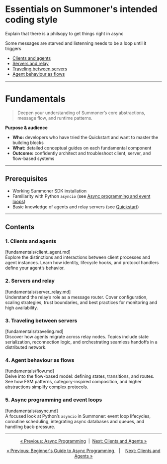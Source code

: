 # Essentials on Summoner's intended coding style


Explain that there is a philsopy to get things right in async

Some messages are starved and listenning needs to be a loop until it triggers

- [Clients and agents](client_agent.md)
- [Servers and relay](server_relay.md) 
- [Traveling between servers](traveling.md)
- [Agent behaviour as flows](flow.md) 

---------

# Fundamentals

> Deepen your understanding of Summoner’s core abstractions, message flow, and runtime patterns.

**Purpose & audience**  
- **Who:** developers who have tried the Quickstart and want to master the building blocks  
- **What:** detailed conceptual guides on each fundamental component  
- **Outcome:** confidently architect and troubleshoot client, server, and flow-based systems

---

## Prerequisites

- Working Summoner SDK installation  
- Familiarity with Python `asyncio` (see [Async programming and event loops](async.md))  
- Basic knowledge of agents and relay servers (see [Quickstart](../getting_started/quickstart/index.md))

---

## Contents

### 1. Clients and agents  
[fundamentals/client_agent.md]  
Explore the distinctions and interactions between client processes and agent instances. Learn how identity, lifecycle hooks, and protocol handlers define your agent’s behavior.

### 2. Servers and relay  
[fundamentals/server_relay.md]  
Understand the relay’s role as a message router. Cover configuration, scaling strategies, trust boundaries, and best practices for monitoring and high availability.

### 3. Traveling between servers  
[fundamentals/traveling.md]  
Discover how agents migrate across relay nodes. Topics include state serialization, reconnection logic, and orchestrating seamless handoffs in a distributed network.

### 4. Agent behaviour as flows  
[fundamentals/flow.md]  
Delve into the flow-based model: defining states, transitions, and routes. See how FSM patterns, category-inspired composition, and higher abstractions simplify complex protocols.

### 5. Async programming and event loops  
[fundamentals/async.md]  
A focused look at Python’s `asyncio` in Summoner: event loop lifecycles, coroutine scheduling, integrating async databases and queues, and handling back-pressure.

---

<p align="center">
  <a href="../getting_started/quickstart/begin_async.md">&laquo; Previous: Async Programming</a>
  &nbsp;|&nbsp;
  <a href="client_agent.md">Next: Clients and Agents &raquo;</a>
</p>




<p align="center">
  <a href="../getting_started/quickstart/begin_async.md">&laquo; Previous: Beginner's Guide to Async Programming </a> &nbsp;&nbsp;&nbsp;|&nbsp;&nbsp;&nbsp; <a href="client_agent.md">Next: Clients and Agents &raquo;</a>
</p>